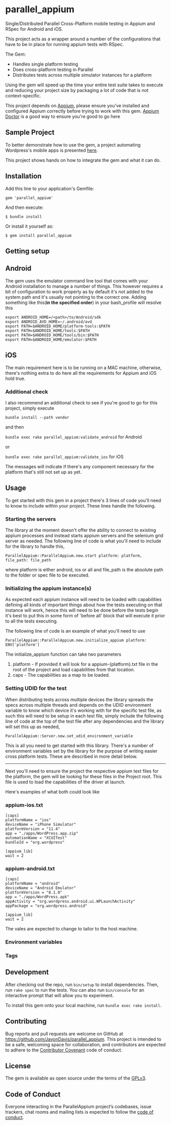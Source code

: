 # parallel_appium

Single/Distributed Parallel Cross-Platform mobile testing in Appium and RSpec for Android and iOS.

This project acts as a wrapper around a number of the configurations that have to be in place for 
running appium tests with RSpec. 

The Gem:

* Handles single platform testing 
* Does cross-platform testing in Parallel
* Distributes tests across multiple simulator instances for a platform

Using the gem will speed up the time your entire test suite takes to execute and reducing your 
project size by packaging a lot of code that is not context-specific. 

This project depends on [Appium](http://appium.io/), please ensure you've installed and configured Appium
correctly before trying to work with this gem. [Appium Doctor](https://github.com/appium/appium-doctor) is a good way to
ensure you're good to go here

## Sample Project

To better demonstrate how to use the gem, a project automating Wordpress's mobile apps
is presented [here](https://github.com/JavonDavis/Wordpress-Open-Source-Automation-Ruby).

This project shows hands on how to integrate the gem and what it can do.

## Installation

Add this line to your application's Gemfile:

```
gem 'parallel_appium'
```

And then execute:

    $ bundle install

Or install it yourself as:

    $ gem install parallel_appium
    
## Getting setup

## Android

The gem uses the emulator command line tool that comes with your Android installation to manage a number of things. This
however requires a bit of configuration to work properly as by default it's not added to the system path and it's usually
not pointing to the correct one. Adding something like this(**in the specified order**) in your bash_profile will resolve
this 

```
export ANDROID_HOME=/<path>/to/Android/sdk
export ANDROID_AVD_HOME=~/.android/avd
export PATH=$ANDROID_HOME/platform-tools:$PATH
export PATH=$ANDROID_HOME/tools:$PATH
export PATH=$ANDROID_HOME/tools/bin:$PATH
export PATH=$ANDROID_HOME/emulator:$PATH
```

## iOS

The main requirement here is to be running on a MAC machine, otherwise, there's nothing extra to do here
all the requirements for Appium and iOS hold true. 

### Additional check

I also recommend an additional check to see if you're good to go for this project, simply execute

```bundle install --path vendor```

and then 

```bundle exec rake parallel_appium:validate_android``` for Android

or

```bundle exec rake parallel_appium:validate_ios``` for iOS


The messages will indicate if there's any component necessary for the platform that's still not set up as yet.


## Usage

To get started with this gem in a project there's 3 lines of code you'll need to know to include within your project.
These lines handle the following.

### Starting the servers

The library at the moment doesn't offer the ability to connect to existing appium processes and instead 
starts appium servers and the selenium grid server as needed. The following line of code is what you'll need to include
for the library to handle this,

```ParallelAppium::ParallelAppium.new.start platform: platform, file_path: file_path```

where platform is either android, ios or all and file_path is the absolute path to the folder or spec file 
to be executed. 

### Initializing the appium instance(s)

As expected each appium instance will need to be loaded with capabilities defining all kinds of important things 
about how the tests executing on that instance will work, hence this will need to be done before the tests begin
it's best to put this in some form of 'before all' block that will execute it prior to all the tests executing.

The following line of code is an example of what you'll need to use

```ParallelAppium::ParallelAppium.new.initialize_appium platform: ENV['platform']```

The initialize_appium function can take two parameters

1. platform - If provided it will look for a appium-{platform}.txt file in the root of the project and load capabilities
from that location.
2. caps - The capabilities as a map to be loaded. 

### Setting UDID for the test

When distributing tests across multiple devices the library spreads the specs across multiple threads and depends on the
UDID environment variable to know which device it's working with for the specific test file, as such this will need to 
be setup in each test file, simply include the following line of code at the top of the test file after any dependencies 
and the library will set this up as needed,

```ParallelAppium::Server.new.set_udid_environment_variable```

This is all you need to get started with this library. There's a number of environment variables set by the library
for the purpose of writing easier cross platform tests. These are described in more detail below.


--------

Next you'll need to ensure the project the respective appium text files for the platform, 
the gem will be looking for these files in the Project root. This file is used to load the capabilities of the driver
at launch.

Here's examples of what both could look like 

### appium-ios.txt

```
[caps]
platformName = "ios"
deviceName = "iPhone Simulator"
platformVersion = "11.4"
app = "./apps/WordPress.app.zip"
automationName = "XCUITest"
bundleId = "org.wordpress"

[appium_lib]
wait = 2
```

### appium-android.txt

```
[caps]
platformName = "android"
deviceName = "Android Emulator"
platformVersion = "8.1.0"
app = "./apps/WordPress.apk"
appActivity = "org.wordpress.android.ui.WPLaunchActivity"
appPackage = "org.wordpress.android"

[appium_lib]
wait = 2
```

The vales are expected to change to tailor to the host machine.

### Environment variables


### Tags



## Development

After checking out the repo, run `bin/setup` to install dependencies. Then, run `rake spec` to run the tests. You can also run `bin/console` for an interactive prompt that will allow you to experiment.

To install this gem onto your local machine, run `bundle exec rake install`. 

## Contributing

Bug reports and pull requests are welcome on GitHub at https://github.com/JavonDavis/parallel_appium. This project is intended to be a safe, welcoming space for collaboration, and contributors are expected to adhere to the [Contributor Covenant](http://contributor-covenant.org) code of conduct.

## License

The gem is available as open source under the terms of the [GPLv3](https://www.gnu.org/licenses/gpl-3.0.en.html).

## Code of Conduct

Everyone interacting in the ParallelAppium project’s codebases, issue trackers, chat rooms and mailing lists is expected to follow the [code of conduct](https://github.com/JavonDavis/parallel_appium/blob/master/CODE_OF_CONDUCT.md).
